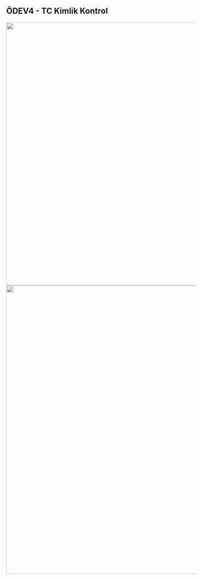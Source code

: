 ## ÖDEV4 - TC Kimlik Kontrol

<img src="https://user-images.githubusercontent.com/38539652/203884464-e2ad583e-a607-4d3b-8f86-c04b87a47440.png" width="700" height="700">
<img src="https://user-images.githubusercontent.com/38539652/203884690-a1efcb1b-34e9-41e1-836b-5e30e961a917.gif" width="1100"height="768">

